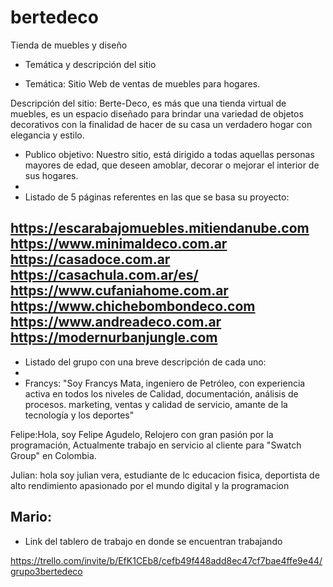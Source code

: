 # bertedeco
Tienda de muebles y diseño

- Temática y descripción del sitio
 
- Temática:
Sitio Web de ventas de muebles para hogares.

Descripción del sitio:
Berte-Deco, es más que una tienda virtual de muebles, es un espacio diseñado para brindar una variedad de objetos decorativos con la finalidad de hacer de su casa un verdadero hogar con elegancia y estilo.

- Publico objetivo:
Nuestro sitio, está dirigido a todas aquellas personas mayores de edad, que deseen amoblar, decorar o mejorar el interior de sus hogares.
- 
- Listado de 5 páginas referentes en las que se basa su proyecto:

https://escarabajomuebles.mitiendanube.com
https://www.minimaldeco.com.ar
https://casadoce.com.ar
https://casachula.com.ar/es/
https://www.cufaniahome.com.ar
https://www.chichebombondeco.com
https://www.andreadeco.com.ar
https://modernurbanjungle.com
- 
- Listado del grupo con una breve descripción de cada uno:
- 
- Francys: "Soy Francys Mata, ingeniero de Petróleo,  con experiencia activa en todos los niveles de  Calidad, documentación, análisis de procesos. marketing, ventas y calidad de servicio, amante de la tecnología y los deportes"

Felipe:Hola, soy Felipe Agudelo,  Relojero con gran pasión por la programación, Actualmente trabajo en servicio al cliente para "Swatch Group" en Colombia.

Julian: hola soy julian vera, estudiante de lc educacion fisica, deportista de alto rendimiento apasionado por el mundo digital y la programacion

Mario:
- 
- Link del tablero de trabajo en donde se encuentran trabajando

https://trello.com/invite/b/EfK1CEb8/cefb49f448add8ec47cf7bae4ffe9e44/grupo3bertedeco
